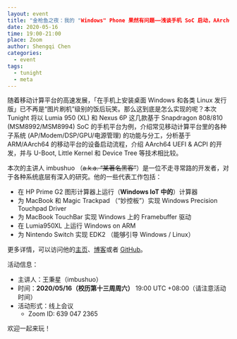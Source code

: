 ```yaml
---
layout: event
title: "金枪鱼之夜：我的 "Windows" Phone 果然有问题——浅谈手机 SoC 启动，AArch64 UEFI/ACPI 适配和应用
date: 2020-05-16
time: 19:00-21:00
place: Zoom
author: Shengqi Chen
categories:
  - event
tags:
  - tunight
  - meta
---
```


随着移动计算平台的高速发展，「在手机上安装桌面 Windows 和各类 Linux 发行版」已不再是“图片刷机”级别的饭后玩笑。那么这到底是怎么实现的呢？本次 Tunight 将以 Lumia 950 (XL) 和 Nexus 6P 这几款基于 Snapdragon 808/810 (MSM8992/MSM8994) SoC 的手机平台为例，介绍常见移动计算平台里的各种子系统 (AP/Modem/DSP/GPU/电源管理) 的功能与分工，分析基于 ARM/AArch64 的移动平台的设备启动流程，介绍 AArch64 UEFI & ACPI 的开发，并与 U-Boot, Little Kernel 和 Device Tree 等技术相比较。

本次的主讲人 imbushuo （<del>a.k.a. “某著名黑客”</del>）是一位不走寻常路的开发者，对于各种系统底层有深入的研究。他的一些代表工作包括：

* 在 HP Prime G2 图形计算器上运行（**Windows IoT 中的**）计算器
* 为 MacBook 和 Magic Trackpad （“妙控板”）实现 Windows Precision Touchpad Driver
* 为 MacBook TouchBar 实现 Windows 上的 Framebuffer 驱动
* 在 Lumia950XL 上运行 Windows on ARM
* 为 Nintendo Switch 实现 EDK2 （能够引导 Windows / Linux）

更多详情，可以访问他的[主页](https://imbushuo.net/)、[博客](https://blog.imbushuo.net/)或者 [GitHub](https://github.com/imbushuo)。

<!--more-->

活动信息：

* 主讲人：王秉星（imbushuo）
* 时间：**2020/05/16（校历第十三周周六）** 19:00 UTC +08:00（请注意活动时间）
* 活动形式：线上会议
  * Zoom ID: 639 047 2365

欢迎一起来玩！

